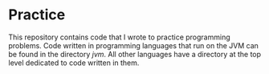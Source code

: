 Practice
========
This repository contains code that I wrote to practice programming problems. Code written in programming languages
that run on the JVM can be found in the directory *jvm*. All other languages have a directory at the top level
dedicated to code written in them.
